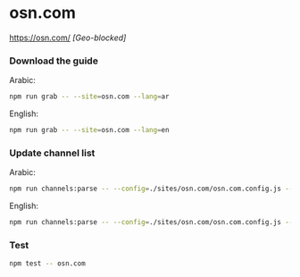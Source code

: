 # osn.com

https://osn.com/ _[Geo-blocked]_

### Download the guide

Arabic:

```sh
npm run grab -- --site=osn.com --lang=ar
```

English:

```sh
npm run grab -- --site=osn.com --lang=en
```

### Update channel list

Arabic:

```sh
npm run channels:parse -- --config=./sites/osn.com/osn.com.config.js --output=./sites/osn.com/osn.com_ar.channels.xml --set=lang:ar
```

English:

```sh
npm run channels:parse -- --config=./sites/osn.com/osn.com.config.js --output=./sites/osn.com/osn.com_en.channels.xml --set=lang:en
```

### Test

```sh
npm test -- osn.com
```
